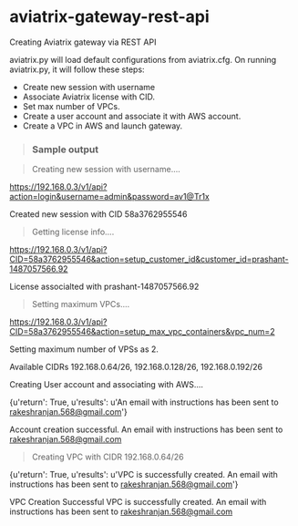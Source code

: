 # aviatrix-gateway-rest-api
Creating Aviatrix gateway via REST API

aviatrix.py will load default configurations from aviatrix.cfg.
On running aviatrix.py, it will follow these steps:
* Create new session with username
* Associate Aviatrix license with CID.
* Set max number of VPCs.
* Create a user account and associate it with AWS account.
* Create a VPC in AWS and launch gateway.

> ### Sample output

> Creating new session with username....

https://192.168.0.3/v1/api?action=login&username=admin&password=av1@Tr1x

Created new session with CID 58a3762955546


> Getting license info....

https://192.168.0.3/v1/api?CID=58a3762955546&action=setup_customer_id&customer_id=prashant-1487057566.92

License associalted with prashant-1487057566.92


> Setting maximum VPCs....

https://192.168.0.3/v1/api?CID=58a3762955546&action=setup_max_vpc_containers&vpc_num=2

Setting maximum number of VPSs as 2.

Available CIDRs 192.168.0.64/26, 192.168.0.128/26, 192.168.0.192/26


Creating User account and associating with AWS....

{u'return': True, u'results': u'An email with instructions has been sent to rakeshranjan.568@gmail.com'}

Account creation successful. An email with instructions has been sent to rakeshranjan.568@gmail.com


> Creating VPC with CIDR 192.168.0.64/26

{u'return': True, u'results': u'VPC is successfully created. An email with instructions has been sent to rakeshranjan.568@gmail.com'}

VPC Creation Successful VPC is successfully created. An email with instructions has been sent to rakeshranjan.568@gmail.com

